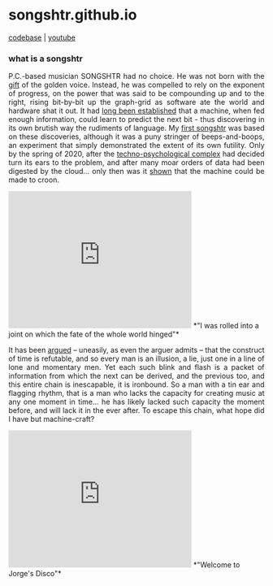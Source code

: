 # songshtr.github.io
<a href="https://github.com/songeater">codebase</a> | 
<a href= "https://www.youtube.com/channel/UCVRpMo19NwYKloFhnw6QzMg">youtube</a>

### what is a songshtr

<p style="text-align: justify">P.C.-based musician SONGSHTR had no choice.  He was not born with the <a href= "https://www.lyricsfreak.com/l/leonard+cohen/tower+of+song_20082815.html">gift</a> of the golden voice.  Instead, he was compelled to rely on the exponent of progress, on the power that was said to be compounding up and to the right, rising bit-by-bit up the graph-grid as software ate the world and hardware shat it out.  It had <a href="https://karpathy.github.io/2015/05/21/rnn-effectiveness/">long been established</a> that a machine, when fed enough information, could learn to predict the next bit - thus discovering in its own brutish way the rudiments of language.  My <a href="https://github.com/songeater/SONGSHTR">first songshtr</a> was based on these discoveries, although it was a puny stringer of beeps-and-boops, an experiment that simply demonstrated the extent of its own futility.  Only by the spring of 2020, after the <a href="https://openai.com/">techno-psychological complex</a> had decided turn its ears to the problem, and after many moar orders of data had been digested by the cloud… only then was it <a href="https://arxiv.org/abs/2005.00341">shown</a> that the machine could be made to croon.</p>

<iframe width="360" height="270" src="https://www.youtube.com/embed/_lcCJzfXl50" title="YouTube video player" frameborder="0" allow="accelerometer; autoplay; clipboard-write; encrypted-media; gyroscope; picture-in-picture" allowfullscreen></iframe>
*"I was rolled into a joint on which the fate of the whole world hinged"*

<p style="text-align: justify">It has been <a href= "https://www.gwern.net/docs/borges/1947-borges-anewrefutationoftime.pdf">argued</a> – uneasily, as even the arguer admits – that the construct of time is refutable, and so every man is an illusion, a lie, just one in a line of lone and momentary men.  Yet each such blink and flash is a packet of information from which the next can be derived, and the previous too, and this entire chain is inescapable, it is ironbound.  So a man with a tin ear and flagging rhythm, that is a man who lacks the capacity for creating music at any one moment in time… he has likely lacked such capacity the moment before, and will lack it in the ever after.  To escape this chain, what hope did I have but machine-craft?</p>

<iframe width="360" height="270" src="https://www.youtube.com/embed/AeldeY0RaNA" title="YouTube video player" frameborder="0" allow="accelerometer; autoplay; clipboard-write; encrypted-media; gyroscope; picture-in-picture" allowfullscreen></iframe>
*"Welcome to Jorge's Disco"*
